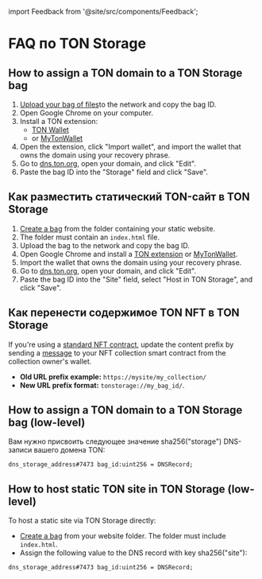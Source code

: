 import Feedback from '@site/src/components/Feedback';

# FAQ по TON Storage

## How to assign a TON domain to a TON Storage bag

1. [Upload your bag of files](\(/v3/guidelines/web3/ton-storage/storage-daemon#creating-a-bag-of-files\))to the network and copy the bag ID.
2. Open Google Chrome on your computer.
3. Install a TON extension:
   - [TON Wallet](https://chrome.google.com/webstore/detail/ton-wallet/nphplpgoakhhjchkkhmiggakijnkhfnd)
   - or [MyTonWallet](https://chrome.google.com/webstore/detail/mytonwallet/fldfpgipfncgndfolcbkdeeknbbbnhcc)
4. Open the extension, click "Import wallet", and import the wallet that owns the domain using your recovery phrase.
5. Go to [dns.ton.org](https://dns.ton.org), open your domain, and click "Edit".
6. Paste the bag ID into the "Storage" field and click "Save".

## Как разместить статический TON-сайт в TON Storage

1. [Create a bag](/v3/guidelines/web3/ton-storage/storage-daemon#creating-a-bag-of-files) from the folder containing your static website.
2. The folder must contain an `index.html` file.
3. Upload the bag to the network and copy the bag ID.
4. Open Google Chrome and install a [TON extension](https://chrome.google.com/webstore/detail/ton-wallet/nphplpgoakhhjchkkhmiggakijnkhfnd) or [MyTonWallet](https://chrome.google.com/webstore/detail/mytonwallet/fldfpgipfncgndfolcbkdeeknbbbnhcc).
5. Import the wallet that owns the domain using your recovery phrase.
6. Go to [dns.ton.org](https://dns.ton.org), open your domain, and click "Edit".
7. Paste the bag ID into the "Site" field, select "Host in TON Storage", and click "Save".

## Как перенести содержимое TON NFT в TON Storage

If you're using a [standard NFT contract](https://github.com/ton-blockchain/token-contract/blob/main/nft/nft-collection-editable.fc), update the content prefix by sending a [message](https://github.com/ton-blockchain/token-contract/blob/2d411595a4f25fba43997a2e140a203c140c728a/nft/nft-collection-editable.fc#L132) to your NFT collection smart contract from the collection owner's wallet.

- **Old URL prefix example:** `https://mysite/my_collection/`
- **New URL prefix format:** `tonstorage://my_bag_id/`.

## How to assign a TON domain to a TON Storage bag (low-level)

Вам нужно присвоить следующее значение sha256("storage") DNS-записи вашего домена TON:

```
dns_storage_address#7473 bag_id:uint256 = DNSRecord;
```

## How to host static TON site in TON Storage (low-level)

To host a static site via TON Storage directly:

- [Create a bag](/v3/guidelines/web3/ton-storage/storage-daemon#creating-a-bag-of-files) from your website folder. The folder must include `index.html`.
- Assign the following value to the DNS record with key sha256("site"):

```
dns_storage_address#7473 bag_id:uint256 = DNSRecord;
```

<Feedback />

